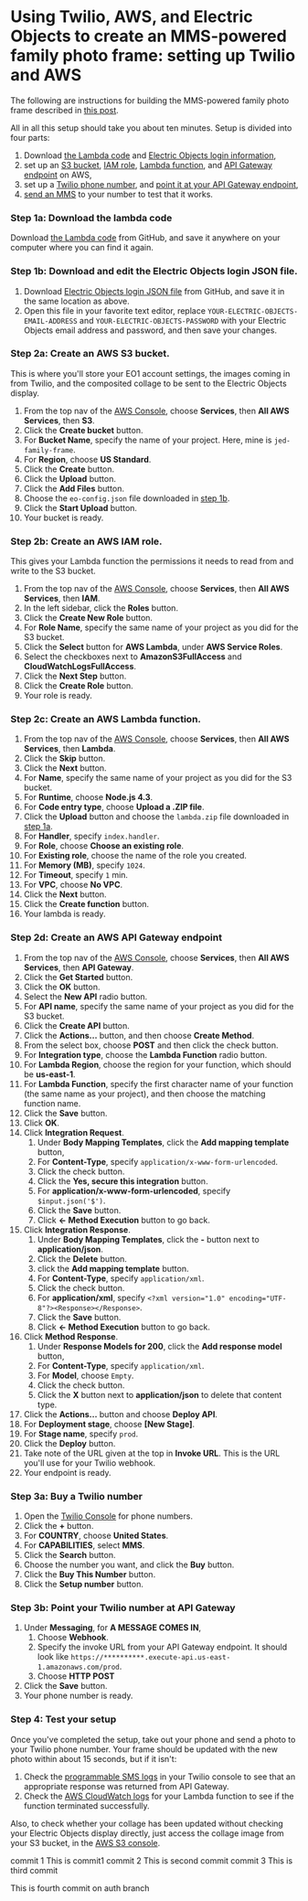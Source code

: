 # Using Twilio, AWS, and Electric Objects to create an MMS-powered family photo frame: setting up Twilio and AWS

The following are instructions for building the MMS-powered family photo frame described in [this post](https://jed.github.io/twil-eo/intro.html).

All in all this setup should take you about ten minutes. Setup is divided into four parts:

1. Download [the Lambda code](#lambda) and [Electric Objects login information](#login),
2. set up an [S3 bucket](#s3), [IAM role](#iam), [Lambda function](#lambda), and [API Gateway endpoint](#apigateway) on AWS,
3. set up a [Twilio phone number](#twilio), and [point it at your API Gateway endpoint](#webhook),
4. [send an MMS](#test) to your number to test that it works.

<a name="lambda"></a>
### Step 1a: Download the lambda code

Download [the Lambda code](https://raw.githubusercontent.com/jed/twil-eo/master/lambda.zip) from GitHub, and save it anywhere on your computer where you can find it again.

<a name="login"></a>
### Step 1b: Download and edit the Electric Objects login JSON file.

1. Download [Electric Objects login JSON file](https://raw.githubusercontent.com/jed/twil-eo/master/eo-config.json) from GitHub, and save it in the same location as above.
2. Open this file in your favorite text editor, replace `YOUR-ELECTRIC-OBJECTS-EMAIL-ADDRESS` and `YOUR-ELECTRIC-OBJECTS-PASSWORD` with your Electric Objects email address and password, and then save your changes.

<a name="s3"></a>
### Step 2a: Create an AWS S3 bucket.

This is where you'll store your EO1 account settings, the images coming in from Twilio, and the composited collage to be sent to the Electric Objects display.

1. From the top nav of the [AWS Console](https://console.aws.amazon.com), choose **Services**, then **All AWS Services**, then **S3**.
2. Click the **Create bucket** button.
3. For **Bucket Name**, specify the name of your project. Here, mine is `jed-family-frame`.
4. For **Region**, choose **US Standard**.
5. Click the **Create** button.
6. Click the **Upload** button.
7. Click the **Add Files** button.
8. Choose the `eo-config.json` file downloaded in [step 1b](#login).
9. Click the **Start Upload** button.
10. Your bucket is ready.

<a name="iam"></a>
### Step 2b: Create an AWS IAM role.

This gives your Lambda function the permissions it needs to read from and write to the S3 bucket.

1. From the top nav of the [AWS Console](https://console.aws.amazon.com), choose **Services**, then **All AWS Services**, then **IAM**.
2. In the left sidebar, click the **Roles** button.
3. Click the **Create New Role** button.
4. For **Role Name**, specify the same name of your project as you did for the S3 bucket.
5. Click the **Select** button for **AWS Lambda**, under **AWS Service Roles**.
6. Select the checkboxes next to **AmazonS3FullAccess** and **CloudWatchLogsFullAccess**.
7. Click the **Next Step** button.
8. Click the **Create Role** button.
9. Your role is ready.

<a name="lambda"></a>
### Step 2c: Create an AWS Lambda function.

1. From the top nav of the [AWS Console](https://console.aws.amazon.com), choose **Services**, then **All AWS Services**, then **Lambda**.
2. Click the **Skip** button.
3. Click the **Next** button.
4. For **Name**, specify the same name of your project as you did for the S3 bucket.
5. For **Runtime**, choose **Node.js 4.3**.
6. For **Code entry type**, choose **Upload a .ZIP file**.
7. Click the **Upload** button and choose the `lambda.zip` file downloaded in [step 1a](#lambda).
8. For **Handler**, specify `index.handler`.
9. For **Role**, choose **Choose an existing role**.
10. For **Existing role**, choose the name of the role you created.
11. For **Memory (MB)**, specify `1024`.
12. For **Timeout**, specify `1` min.
13. For **VPC**, choose **No VPC**.
14. Click the **Next** button.
15. Click the **Create function** button.
16. Your lambda is ready.

<a name="apigateway"></a>
### Step 2d: Create an AWS API Gateway endpoint

1. From the top nav of the [AWS Console](https://console.aws.amazon.com), choose **Services**, then **All AWS Services**, then **API Gateway**.
2. Click the **Get Started** button.
3. Click the **OK** button.
4. Select the **New API** radio button.
5. For **API name**, specify the same name of your project as you did for the S3 bucket.
6. Click the **Create API** button.
7. Click the **Actions...** button, and then choose **Create Method**.
8. From the select box, choose **POST** and then click the check button.
9. For **Integration type**, choose the **Lambda Function** radio button.
10. For **Lambda Region**, choose the region for your function, which should be **us-east-1**.
11. For **Lambda Function**, specify the first character name of your function (the same name as your project), and then choose the matching function name.
12. Click the **Save** button.
13. Click **OK**.
14. Click **Integration Request**.
    1. Under **Body Mapping Templates**, click the **Add mapping template** button,
    2. For **Content-Type**, specify `application/x-www-form-urlencoded`.
    3. Click the check button.
    4. Click the **Yes, secure this integration** button.
    4. For **application/x-www-form-urlencoded**, specify `$input.json('$')`.
    5. Click the **Save** button.
    6. Click **← Method Execution** button to go back.
15. Click **Integration Response**.
    1. Under **Body Mapping Templates**, click the **-** button next to **application/json**.
    2. Click the **Delete** button.
    3. click the **Add mapping template** button.
    4. For **Content-Type**, specify `application/xml`.
    5. Click the check button.
    6. For **application/xml**, specify `<?xml version="1.0" encoding="UTF-8"?><Response></Response>`.
    7. Click the **Save** button.
    8. Click **← Method Execution** button to go back.
16. Click **Method Response**.
    1. Under **Response Models for 200**, click the **Add response model** button,
    2. For **Content-Type**, specify `application/xml`.
    3. For **Model**, choose `Empty`.
    4. Click the check button.
    5. Click the **X** button next to **application/json** to delete that content type.
17. Click the **Actions...** button and choose **Deploy API**.
18. For **Deployment stage**, choose **[New Stage]**.
19. For **Stage name**, specify `prod`.
20. Click the **Deploy** button.
21. Take note of the URL given at the top in **Invoke URL**. This is the URL you'll use for your Twilio webhook.
22. Your endpoint is ready.

<a name="twilio"></a>
### Step 3a: Buy a Twilio number

1. Open the [Twilio Console](https://www.twilio.com/console/phone-numbers/incoming) for phone numbers.
2. Click the **+** button.
3. For **COUNTRY**, choose **United States**.
4. For **CAPABILITIES**, select **MMS**.
5. Click the **Search** button.
6. Choose the number you want, and click the **Buy** button.
7. Click the **Buy This Number** button.
8. Click the **Setup number** button.

<a name="webhook"></a>
### Step 3b: Point your Twilio number at API Gateway

1. Under **Messaging**, for **A MESSAGE COMES IN**,
    1. Choose **Webhook**.
    2. Specify the invoke URL from your API Gateway endpoint. It should look like `https://**********.execute-api.us-east-1.amazonaws.com/prod`.
    3. Choose **HTTP POST**
2. Click the **Save** button.
3. Your phone number is ready.

<a name="test"></a>
### Step 4: Test your setup

Once you've completed the setup, take out your phone and send a photo to your Twilio phone number. Your frame should be updated with the new photo within about 15 seconds, but if it isn't:

1. Check the [programmable SMS logs](https://www.twilio.com/console/sms/logs) in your Twilio console to see that an appropriate response was returned from API Gateway.
2. Check the [AWS CloudWatch logs](https://console.aws.amazon.com/cloudwatch/home) for your Lambda function to see if the function terminated successfully.

Also, to check whether your collage has been updated without checking your Electric Objects display directly, just access the collage image from your S3 bucket, in the [AWS S3 console](https://console.aws.amazon.com/s3/home).

commit 1 This is commit1
commit 2 This is second commit
commit 3 This is third commit

This is fourth commit on auth branch

